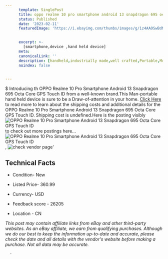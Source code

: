```yaml
---
      template: SinglePost
      title: oppo realme 10 pro smartphone android 13 snapdragon 695 octa core gps touch id
      status: Published
      date: '2023-02-11'
      featuredImage: 'https://i.ebayimg.com/thumbs/images/g/1z4AAOSwBdNjfg9d/s-l225.jpg'
       

      excerpt: >-
        [smartphone,device ,hand held device]
      meta:
      canonicalLink: ''
      description: [handheld,industrially made,well crafted,Portable,Mobile,Compact,Convenient,Lightweight,Maneuverable,Man-portable,Miniature,Carriable,Hand-held,Light,Holdable,Transportable,Mobile device,Pocket-sized,On-the-go,Wireless,Cordless,Compact size,Convenient size, smartphone,device ,hand held device]
      noindex: false
      

---
```

$
      Introducing th OPPO Realme 10 Pro Smartphone Android 13 Snapdragon 695 Octa Core GPS Touch ID from a well-known brand.This Man-portable hand held device is sure to be a Draw-of-attention in your home. [Click Here](https://www.ebay.com/itm/185669016764?hash=item2b3abc5cbc%3Ag%3A1z4AAOSwBdNjfg9d&mkevt=1&mkcid=1&mkrid=711-53200-19255-0&campid=%253CePNCampaignId%253E&customid=%253CreferenceId%253E&toolid=10049) to read more to learn about the shipping costs and additional details for the OPPO Realme 10 Pro Smartphone Android 13 Snapdragon 695 Octa Core GPS Touch ID. Shipping cost is undefined.Here is the posting visibly ![OPPO Realme 10 Pro Smartphone Android 13 Snapdragon 695 Octa Core GPS Touch ID](https://i.ebayimg.com/thumbs/images/g/1z4AAOSwBdNjfg9d/s-l225.jpg) to check out more postings here... ![OPPO Realme 10 Pro Smartphone Android 13 Snapdragon 695 Octa Core GPS Touch ID](https://i.ebayimg.com/images/g/1z4AAOSwBdNjfg9d/s-l960.jpg), ![check vendor page](https://origin-galleryplus.ebayimg.com/ws/web/185669016764_2_0_1/225x225.jpg,https://origin-galleryplus.ebayimg.com/ws/web/185669016764_3_0_1/225x225.jpg,https://origin-galleryplus.ebayimg.com/ws/web/185669016764_4_0_1/225x225.jpg,https://origin-galleryplus.ebayimg.com/ws/web/185669016764_5_0_1/225x225.jpg,https://origin-galleryplus.ebayimg.com/ws/web/185669016764_6_0_1/225x225.jpg)'

      

 ## Technical Facts 



     
      

 - Condition- New 


      

 - Listed Price- 360.99 


      

 - Currency- USD 


      

 - Feedback score - 26205 


      

 - Location - CN 


      
      

 *_This post may contain affiliate links from eBay and other third-party websites. As an eBay affiliate, we earn from qualifying purchases. Although we do our best to keep the information up-to-date and accurate, please check the date and all details with the vendor's website before making a purchase. Not all data may be accurate._*




      -
